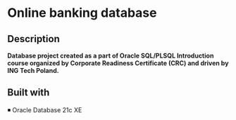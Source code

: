 # Online banking database

## Description

**Database project created as a part of Oracle SQL/PLSQL Introduction course organized by Corporate Readiness Certificate (CRC) and driven by ING Tech Poland.**


## Built with

◾ Oracle Database 21c XE